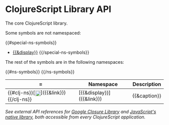 # ClojureScript Library API

The core ClojureScript library.

Some symbols are not namespaced:

{{#special-ns-symbols}}
- [{{&display}}]({{&link}})
{{/special-ns-symbols}}

The rest of the symbols are in the following namespaces:

 <table>
<thead><tr>
<th>=</th>
<th>Namespace</th>
<th>Description</th>
</tr></thead>
{{#ns-symbols}}
<tr>
<td>{{#clj-ns}}[<img width="18px" valign="middle" src="http://i.imgur.com/1GjPKvB.png">]({{&link}}){{/clj-ns}}</td>
<td>[{{&display}}]({{&link}})</td>
<td>{{&caption}}</td>
</tr>
{{/ns-symbols}}
</table>

_See external API references for [Google Closure Library] and [JavaScript's
native library], both accessible from every ClojureScript application._

[Google Closure Library]:http://google.github.io/closure-library/api/
[JavaScript's native library]:https://developer.mozilla.org/docs/Web/JavaScript/Reference

